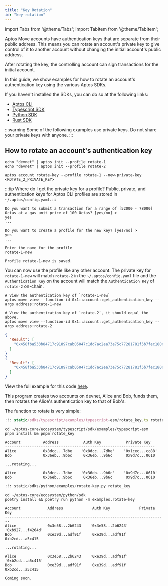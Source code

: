 ```yaml
---
title: "Key Rotation"
id: "key-rotation"
---
```


import Tabs from '@theme/Tabs';
import TabItem from '@theme/TabItem';

Aptos Move accounts have authentication keys that are separate from their public address. This means you can rotate an account's private key to give control of it to another account without changing the initial account's public address.

After rotating the key, the controlling account can sign transactions for the initial account.

In this guide, we show examples for how to rotate an account's authentication key using the various Aptos SDKs.

If you haven't installed the SDKs, you can do so at the following links:

* [Aptos CLI](../../tools/install-cli/)
* [Typescript SDK](../../sdks/ts-sdk/index)
* [Python SDK](../../sdks/python-sdk/index)
* [Rust SDK](../../sdks/rust-sdk/index)

:::warning
Some of the following examples use private keys. Do not share your private keys with anyone.
:::

## How to rotate an account's authentication key
<Tabs groupId="examples">
  <TabItem value="CLI" label="CLI">

```shell title="Initialize two test profiles on devnet"
echo "devnet" | aptos init --profile rotate-1
echo "devnet" | aptos init --profile rotate-2
```
```shell title="Rotate the authentication key for rotate-1 to rotate-2's authentication key"
aptos account rotate-key --profile rotate-1 --new-private-key <ROTATE_2_PRIVATE_KEY>
```
:::tip Where do I get the private key for a profile?
Public, private, and authentication keys for Aptos CLI profiles are stored in `~/.aptos/config.yaml`.
:::

```shell title="Confirm yes and create a new profile so that you can continue to sign for the resource account"
Do you want to submit a transaction for a range of [52000 - 78000] Octas at a gas unit price of 100 Octas? [yes/no] >
yes
...

Do you want to create a profile for the new key? [yes/no] >
yes
...

Enter the name for the profile
rotate-1-new

Profile rotate-1-new is saved.
```
You can now use the profile like any other account. The private key for `rotate-1-new` will match `rotate-2` in the `~/.aptos/config.yaml` file and the `Authentication Key` on the account will match the `Authentication Key` of `rotate-2` on-chain.

```shell title="Verify the authentication keys are now equal with view functions"
# View the authentication key of `rotate-1-new`
aptos move view --function-id 0x1::account::get_authentication_key --args address:rotate-1-new

# View the authentication key of `rotate-2`, it should equal the above.
aptos move view --function-id 0x1::account::get_authentication_key --args address:rotate-2
```

```json title="Example output from the previous two commands"
{
  "Result": [
    "0x458fba533b84717c91897cab05047c1dd7ac2ea73e75c77281781f5b7fec180c"
  ]
}
{
  "Result": [
    "0x458fba533b84717c91897cab05047c1dd7ac2ea73e75c77281781f5b7fec180c"
  ]
}
```
  </TabItem>

  <TabItem value="typescript" label="Typescript">

View the full example for this code [here](https://github.com/aptos-labs/aptos-core/ecosystem/typescript/sdk/examples/typescript/rotate_key.ts).

This program creates two accounts on devnet, Alice and Bob, funds them, then rotates the Alice's authentication key to that of Bob's.

The function to rotate is very simple:
```typescript title="Typescript SDK rotate authentication key function"
:!: static/sdks/typescript/examples/typescript-esm/rotate_key.ts rotate_key
```
```shell title="Navigate to the typescript SDK directory, install dependencies and run rotate_key.ts"
cd ~/aptos-core/ecosystem/typescript/sdk/examples/typescript-esm
pnpm install && pnpm rotate_key
```
```shell title="rotate_key.ts output"
Account          Address           Auth Key           Private Key     
-------------------------------------------------------------------
Alice            0x8dcc...7dbe    '0x8dcc...7dbe'    '0x1cec...cc88'
Bob              0x36eb...9b6c     0x36eb...9b6c      0x9d7c...0610   
 
...rotating...

Alice            0x8dcc...7dbe    '0x36eb...9b6c'    '0x9d7c...0610'
Bob              0x36eb...9b6c     0x36eb...9b6c      0x9d7c...0610   
```
  </TabItem>
  <TabItem value="python" label="Python">

```python title="Python SDK rotate authentication key function"
:!: static/sdks/python/examples/rotate-key.py rotate_key
```
```shell title="Navigate to the python SDK directory, install dependencies and run rotate_key.ts"
cd ~/aptos-core/ecosystem/python/sdk
poetry install && poetry run python -m examples.rotate-key
```
```shell title="rotate_key.ts output"
Account            Address             Auth Key             Private Key        
------------------------------------------------------------------------
Alice              0x3e58...2b6243    '0x3e58...2b6243'    '0xb927...f4264d'    
Bob                0xe39d...adf91f     0xe39d...adf91f      0xb2cd...a5c415    

...rotating...

Alice              0x3e58...2b6243    '0xe39d...adf91f'    '0xb2cd...a5c415'    
Bob                0xe39d...adf91f     0xe39d...adf91f      0xb2cd...a5c415  
```

  </TabItem>

  <TabItem value="rust" label="Rust">

    Coming soon.

  </TabItem>
</Tabs>